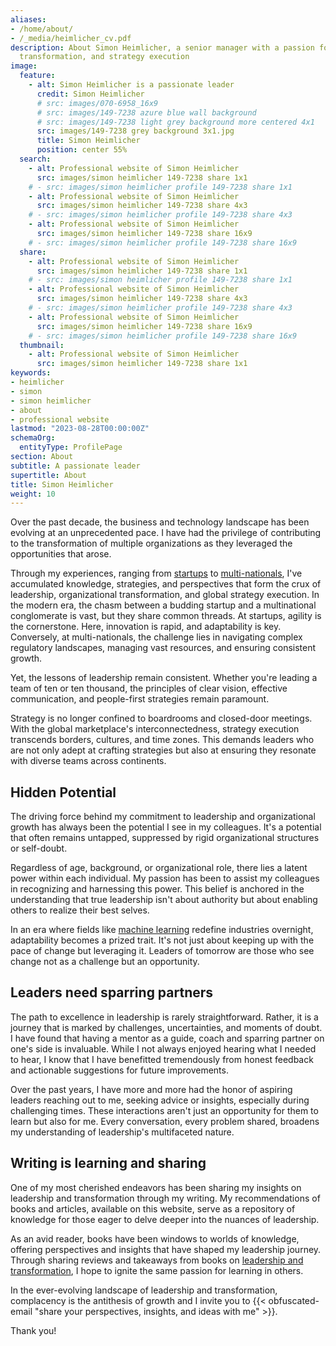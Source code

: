 ```yaml
---
aliases:
- /home/about/
- /_media/heimlicher_cv.pdf
description: About Simon Heimlicher, a senior manager with a passion for leadership,
  transformation, and strategy execution
image:
  feature:
    - alt: Simon Heimlicher is a passionate leader
      credit: Simon Heimlicher
      # src: images/070-6958_16x9
      # src: images/149-7238 azure blue wall background
      # src: images/149-7238 light grey background more centered 4x1
      src: images/149-7238 grey background 3x1.jpg
      title: Simon Heimlicher
      position: center 55%
  search:
    - alt: Professional website of Simon Heimlicher
      src: images/simon heimlicher 149-7238 share 1x1
    # - src: images/simon heimlicher profile 149-7238 share 1x1
    - alt: Professional website of Simon Heimlicher
      src: images/simon heimlicher 149-7238 share 4x3
    # - src: images/simon heimlicher profile 149-7238 share 4x3
    - alt: Professional website of Simon Heimlicher
      src: images/simon heimlicher 149-7238 share 16x9
    # - src: images/simon heimlicher profile 149-7238 share 16x9
  share:
    - alt: Professional website of Simon Heimlicher
      src: images/simon heimlicher 149-7238 share 1x1
    # - src: images/simon heimlicher profile 149-7238 share 1x1
    - alt: Professional website of Simon Heimlicher
      src: images/simon heimlicher 149-7238 share 4x3
    # - src: images/simon heimlicher profile 149-7238 share 4x3
    - alt: Professional website of Simon Heimlicher
      src: images/simon heimlicher 149-7238 share 16x9
    # - src: images/simon heimlicher profile 149-7238 share 16x9
  thumbnail:
    - alt: Professional website of Simon Heimlicher
      src: images/simon heimlicher 149-7238 share 1x1
keywords:
- heimlicher
- simon
- simon heimlicher
- about
- professional website
lastmod: "2023-08-28T00:00:00Z"
schemaOrg:
  entityType: ProfilePage
section: About
subtitle: A passionate leader
supertitle: About
title: Simon Heimlicher
weight: 10
---
```


Over the past decade, the business and technology landscape has been evolving at an unprecedented pace. I have had the privilege of contributing to the transformation of multiple organizations as they leveraged the opportunities that arose.

Through my experiences, ranging from [startups](https://stimmt.ch/) to [multi-nationals](https://www.ubs.com), I've accumulated knowledge, strategies, and perspectives that form the crux of leadership, organizational transformation, and global strategy execution. In the modern era, the chasm between a budding startup and a multinational conglomerate is vast, but they share common threads. At startups, agility is the cornerstone. Here, innovation is rapid, and adaptability is key. Conversely, at multi-nationals, the challenge lies in navigating complex regulatory landscapes, managing vast resources, and ensuring consistent growth.

Yet, the lessons of leadership remain consistent. Whether you're leading a team of ten or ten thousand, the principles of clear vision, effective communication, and people-first strategies remain paramount.

Strategy is no longer confined to boardrooms and closed-door meetings. With the global marketplace's interconnectedness, strategy execution transcends borders, cultures, and time zones. This demands leaders who are not only adept at crafting strategies but also at ensuring they resonate with diverse teams across continents.

## Hidden Potential

The driving force behind my commitment to leadership and organizational growth has always been the potential I see in my colleagues. It's a potential that often remains untapped, suppressed by rigid organizational structures or self-doubt.

Regardless of age, background, or organizational role, there lies a latent power within each individual. My passion has been to assist my colleagues in recognizing and harnessing this power. This belief is anchored in the understanding that true leadership isn't about authority but about enabling others to realize their best selves.

In an era where fields like [machine learning](/research/machine-learning) redefine industries overnight, adaptability becomes a prized trait. It's not just about keeping up with the pace of change but leveraging it. Leaders of tomorrow are those who see change not as a challenge but an opportunity.

## Leaders need sparring partners

The path to excellence in leadership is rarely straightforward. Rather, it is a journey that is marked by challenges, uncertainties, and moments of doubt. I have found that having a mentor as a guide, coach and sparring partner on one's side is invaluable. While I not always enjoyed hearing what I needed to hear, I know that I have benefitted tremendously from honest feedback and actionable suggestions for future improvements.

Over the past years, I have more and more had the honor of aspiring leaders reaching out to me, seeking advice or insights, especially during challenging times. These interactions aren't just an opportunity for them to learn but also for me. Every conversation, every problem shared, broadens my understanding of leadership's multifaceted nature.

## Writing is learning and sharing

One of my most cherished endeavors has been sharing my insights on leadership and transformation through my writing. My recommendations of books and articles, available on this website, serve as a repository of knowledge for those eager to delve deeper into the nuances of leadership.

As an avid reader, books have been windows to worlds of knowledge, offering perspectives and insights that have shaped my leadership journey. Through sharing reviews and takeaways from books on [leadership and transformation](/categories/book), I hope to ignite the same passion for learning in others.

In the ever-evolving landscape of leadership and transformation, complacency is the antithesis of growth and I invite you to {{< obfuscated-email "share your perspectives, insights, and ideas with me" >}}.

Thank you!
